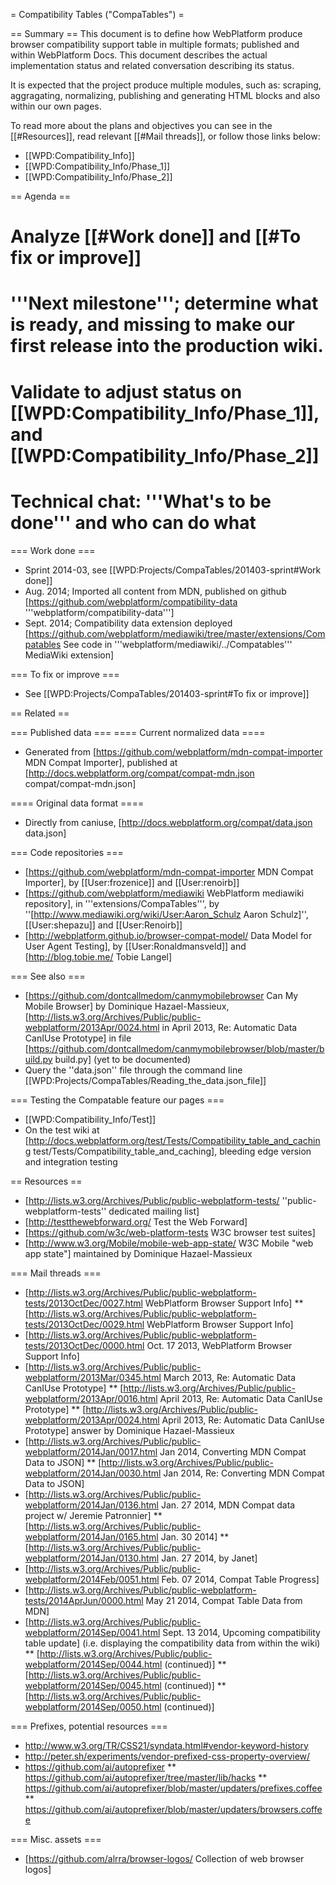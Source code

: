 = Compatibility Tables ("CompaTables") =

== Summary ==
This document is to define how WebPlatform produce browser compatibility support table in multiple formats; published and within WebPlatform Docs. This document describes the actual implementation status and related conversation describing its status. 

It is expected that the project produce multiple modules, such as: scraping, aggragating, normalizing, publishing and generating HTML blocks and also within our own pages.

To read more about the plans and objectives you can see in the [[#Resources]], read relevant [[#Mail threads]], or follow those links below:
* [[WPD:Compatibility_Info]]
* [[WPD:Compatibility_Info/Phase_1]]
* [[WPD:Compatibility_Info/Phase_2]]

== Agenda ==

# Analyze [[#Work done]] and [[#To fix or improve]]
# '''Next milestone'''; determine what is ready, and missing to make our first release into the production wiki.
# Validate to adjust status on [[WPD:Compatibility_Info/Phase_1]], and [[WPD:Compatibility_Info/Phase_2]]
# Technical chat: '''What's to be done''' and who can do what

=== Work done ===
* Sprint 2014-03, see [[WPD:Projects/CompaTables/201403-sprint#Work done]]
* Aug. 2014; Imported all content from MDN, published on github [https://github.com/webplatform/compatibility-data '''webplatform/compatibility-data''']
* Sept. 2014; Compatibility data extension deployed [https://github.com/webplatform/mediawiki/tree/master/extensions/Compatables See code in '''webplatform/mediawiki/../Compatables''' MediaWiki extension]


=== To fix or improve ===
* See [[WPD:Projects/CompaTables/201403-sprint#To fix or improve]]

== Related ==

=== Published data  ===
==== Current normalized data ====
* Generated from [https://github.com/webplatform/mdn-compat-importer  MDN Compat Importer], published at [http://docs.webplatform.org/compat/compat-mdn.json compat/compat-mdn.json]

==== Original data format ====
* Directly from caniuse, [http://docs.webplatform.org/compat/data.json data.json]

=== Code repositories ===
* [https://github.com/webplatform/mdn-compat-importer  MDN Compat Importer], by [[User:frozenice]] and [[User:renoirb]]
* [https://github.com/webplatform/mediawiki WebPlatform mediawiki repository], in '''extensions/CompaTables''', by ''[http://www.mediawiki.org/wiki/User:Aaron_Schulz Aaron Schulz]'', [[User:shepazu]] and [[User:Renoirb]]
* [http://webplatform.github.io/browser-compat-model/ Data Model for User Agent Testing], by [[User:Ronaldmansveld]] and [http://blog.tobie.me/ Tobie Langel]


=== See also ===
* [https://github.com/dontcallmedom/canmymobilebrowser Can My Mobile Browser] by Dominique Hazael-Massieux, [http://lists.w3.org/Archives/Public/public-webplatform/2013Apr/0024.html in April 2013, Re: Automatic Data CanIUse Prototype] in file [https://github.com/dontcallmedom/canmymobilebrowser/blob/master/build.py build.py] (yet to be documented)
* Query the ''data.json'' file through the command line [[WPD:Projects/CompaTables/Reading_the_data.json_file]]

=== Testing the Compatable feature our pages ===
* [[WPD:Compatibility_Info/Test]]
* On the test wiki at [http://docs.webplatform.org/test/Tests/Compatibility_table_and_caching test/Tests/Compatibility_table_and_caching], bleeding edge version and integration testing


== Resources ==
* [http://lists.w3.org/Archives/Public/public-webplatform-tests/ ''public-webplatform-tests'' dedicated mailing list]
* [http://testthewebforward.org/ Test the Web Forward]
* [https://github.com/w3c/web-platform-tests W3C browser test suites]
* [http://www.w3.org/Mobile/mobile-web-app-state/ W3C Mobile "web app state"] maintained by Dominique Hazael-Massieux

=== Mail threads ===

* [http://lists.w3.org/Archives/Public/public-webplatform-tests/2013OctDec/0027.html WebPlatform Browser Support Info]
** [http://lists.w3.org/Archives/Public/public-webplatform-tests/2013OctDec/0029.html WebPlatform Browser Support Info]
* [http://lists.w3.org/Archives/Public/public-webplatform-tests/2013OctDec/0000.html Oct. 17 2013, WebPlatform Browser Support Info]
* [http://lists.w3.org/Archives/Public/public-webplatform/2013Mar/0345.html March 2013,  Re: Automatic Data CanIUse Prototype]
** [http://lists.w3.org/Archives/Public/public-webplatform/2013Apr/0016.html April 2013,  Re: Automatic Data CanIUse Prototype]
** [http://lists.w3.org/Archives/Public/public-webplatform/2013Apr/0024.html April 2013, Re: Automatic Data CanIUse Prototype] answer by Dominique Hazael-Massieux
* [http://lists.w3.org/Archives/Public/public-webplatform/2014Jan/0017.html Jan 2014, Converting MDN Compat Data to JSON]
** [http://lists.w3.org/Archives/Public/public-webplatform/2014Jan/0030.html Jan 2014, Re: Converting MDN Compat Data to JSON]
* [http://lists.w3.org/Archives/Public/public-webplatform/2014Jan/0136.html Jan. 27 2014, MDN Compat data project w/ Jeremie Patronnier]
** [http://lists.w3.org/Archives/Public/public-webplatform/2014Jan/0165.html Jan. 30 2014]
** [http://lists.w3.org/Archives/Public/public-webplatform/2014Jan/0130.html Jan. 27 2014, by Janet]
* [http://lists.w3.org/Archives/Public/public-webplatform/2014Feb/0051.html Feb. 07 2014, Compat Table Progress]
* [http://lists.w3.org/Archives/Public/public-webplatform-tests/2014AprJun/0000.html May 21 2014, Compat Table Data from MDN]
* [http://lists.w3.org/Archives/Public/public-webplatform/2014Sep/0041.html Sept. 13 2014, Upcoming compatibility table update] (i.e. displaying the compatibility data from within the wiki)
** [http://lists.w3.org/Archives/Public/public-webplatform/2014Sep/0044.html (continued)]
** [http://lists.w3.org/Archives/Public/public-webplatform/2014Sep/0045.html (continued)]
** [http://lists.w3.org/Archives/Public/public-webplatform/2014Sep/0050.html (continued)]


=== Prefixes, potential resources ===
* http://www.w3.org/TR/CSS21/syndata.html#vendor-keyword-history
* http://peter.sh/experiments/vendor-prefixed-css-property-overview/
* https://github.com/ai/autoprefixer
**  https://github.com/ai/autoprefixer/tree/master/lib/hacks
** https://github.com/ai/autoprefixer/blob/master/updaters/prefixes.coffee
** https://github.com/ai/autoprefixer/blob/master/updaters/browsers.coffee


=== Misc. assets ===
* [https://github.com/alrra/browser-logos/ Collection of web browser logos]